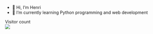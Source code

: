 - 👋 Hi, I’m Henri
- 🌱 I’m currently learning Python programming and web development


<!---
henriits/henriits is a ✨ special ✨ repository because its `README.md` (this file) appears on your GitHub profile.
You can click the Preview link to take a look at your changes.
--->


<p align="left"> 
  Visitor count<br>
  <img src="https://profile-counter.glitch.me/henriits/count.svg" />
</p>
